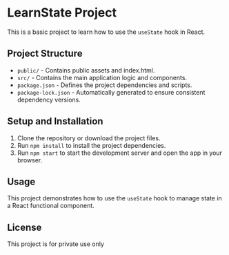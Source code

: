 
# LearnState Project

This is a basic project to learn how to use the `useState` hook in React.

## Project Structure

- `public/` - Contains public assets and index.html.
- `src/` - Contains the main application logic and components.
- `package.json` - Defines the project dependencies and scripts.
- `package-lock.json` - Automatically generated to ensure consistent dependency versions.

## Setup and Installation

1. Clone the repository or download the project files.
2. Run `npm install` to install the project dependencies.
3. Run `npm start` to start the development server and open the app in your browser.

## Usage

This project demonstrates how to use the `useState` hook to manage state in a React functional component.

## License

This project is for private use only
